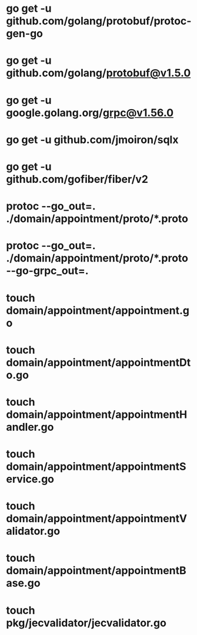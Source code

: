 <!-- Package List -->
# go get -u github.com/golang/protobuf/protoc-gen-go
# go get -u github.com/golang/protobuf@v1.5.0
# go get -u google.golang.org/grpc@v1.56.0
# go get -u github.com/jmoiron/sqlx
# go get -u github.com/gofiber/fiber/v2

<!-- Command -->
<!-- ! Generate Proto -->
# protoc --go_out=. ./domain/appointment/proto/*.proto
<!-- ! Generate Proto GRPC -->
# protoc --go_out=. ./domain/appointment/proto/*.proto --go-grpc_out=.
<!-- ! Create File -->
# touch domain/appointment/appointment.go
# touch domain/appointment/appointmentDto.go
# touch domain/appointment/appointmentHandler.go
# touch domain/appointment/appointmentService.go
# touch domain/appointment/appointmentValidator.go
# touch domain/appointment/appointmentBase.go

# touch pkg/jecvalidator/jecvalidator.go
